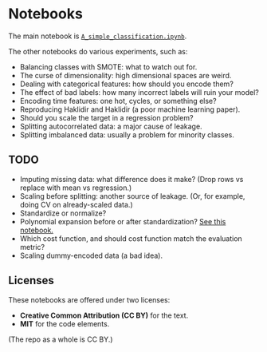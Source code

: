 # Notebooks

The main notebook is [`A_simple_classification.ipynb`](./A_simple_classification.ipynb).

The other notebooks do various experiments, such as:

- Balancing classes with SMOTE: what to watch out for.
- The curse of dimensionality: high dimensional spaces are weird.
- Dealing with categorical features: how should you encode them?
- The effect of bad labels: how many incorrect labels will ruin your model?
- Encoding time features: one hot, cycles, or something else?
- Reproducing Haklidir and Haklidir (a poor machine learning paper).
- Should you scale the target in a regression problem?
- Splitting autocorrelated data: a major cause of leakage.
- Splitting imbalanced data: usually a problem for minority classes.


## TODO

- Imputing missing data: what difference does it make? (Drop rows vs replace with mean vs regression.)
- Scaling before splitting: another source of leakage. (Or, for example, doing CV on already-scaled data.)
- Standardize or normalize?
- Polynomial expansion before or after standardization? [See this notebook.](https://gist.github.com/kwinkunks/0243eef4bae18b24b9d46ebbdd7fc4f9#file-feature_transformation_order_for_regression-ipynb)
- Which cost function, and should cost function match the evaluation metric?
- Scaling dummy-encoded data (a bad idea).


## Licenses

These notebooks are offered under two licenses:

- **Creative Common Attribution (CC BY)** for the text.
- **MIT** for the code elements.

(The repo as a whole is CC BY.)

